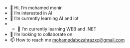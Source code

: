 - 👋 Hi, I’m mohamed monir
- 👀 I’m interested in AI 
- 🌱 I’m currently learning AI and iot
- - 🌱 I’m currently learning WEB and .NET  
- 💞️ I’m looking to collaborate on 
- 📫 How to reach me mohamedabozahrazxc@gmail.com

<!---
mohamedabozahrazxc/mohamedabozahrazxc is a ✨ special ✨ repository because its `README.md` (this file) appears on your GitHub profile.
You can click the Preview link to take a look at your changes.
--->
